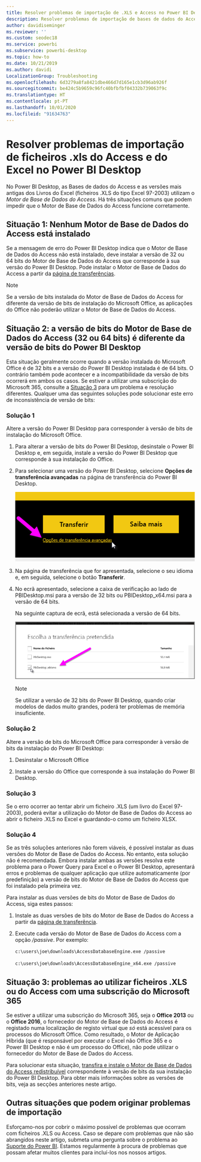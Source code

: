 ```yaml
---
title: Resolver problemas de importação de .XLS e Access no Power BI Desktop
description: Resolver problemas de importação de bases de dados do Access e folhas de cálculo .XLS no Power BI Desktop e Power Query
author: davidiseminger
ms.reviewer: ''
ms.custom: seodec18
ms.service: powerbi
ms.subservice: powerbi-desktop
ms.topic: how-to
ms.date: 10/21/2019
ms.author: davidi
LocalizationGroup: Troubleshooting
ms.openlocfilehash: 6d3279a8fa8421dbe466d7d165e1cb3d96ab926f
ms.sourcegitcommit: be424c5b9659c96fc40bfbfbf04332b739063f9c
ms.translationtype: HT
ms.contentlocale: pt-PT
ms.lasthandoff: 10/01/2020
ms.locfileid: "91634763"
---
```

# <a name="troubleshoot-importing-access-and-excel-xls-files-in-power-bi-desktop"></a>Resolver problemas de importação de ficheiros .xls do Access e do Excel no Power BI Desktop

No Power BI Desktop, as Bases de dados do Access e as versões mais antigas dos Livros do Excel (ficheiros .XLS do tipo Excel 97-2003) utilizam o *Motor de Base de Dados do Access*. Há três situações comuns que podem impedir que o Motor de Base de Dados do Access funcione corretamente.

## <a name="situation-1-no-access-database-engine-is-installed"></a>Situação 1: Nenhum Motor de Base de Dados do Access está instalado

Se a mensagem de erro do Power BI Desktop indica que o Motor de Base de Dados do Access não está instalado, deve instalar a versão de 32 ou 64 bits do Motor de Base de Dados do Access que corresponde à sua versão do Power BI Desktop. Pode instalar o Motor de Base de Dados do Access a partir da [página de transferências](https://www.microsoft.com/download/details.aspx?id=13255).

>[!NOTE]
>Se a versão de bits instalada do Motor de Base de Dados do Access for diferente da versão de bits de instalação do Microsoft Office, as aplicações do Office não poderão utilizar o Motor de Base de Dados do Access.

## <a name="situation-2-the-access-database-engine-bit-version-32-bit-or-64-bit-is-different-from-your-power-bi-desktop-bit-version"></a>Situação 2: a versão de bits do Motor de Base de Dados do Access (32 ou 64 bits) é diferente da versão de bits do Power BI Desktop

Esta situação geralmente ocorre quando a versão instalada do Microsoft Office é de 32 bits e a versão do Power BI Desktop instalada é de 64 bits. O contrário também pode acontecer e a incompatibilidade da versão de bits ocorrerá em ambos os casos. Se estiver a utilizar uma subscrição do Microsoft 365, consulte a [Situação 3](#situation-3-trouble-using-access-or-xls-files-with-a-microsoft-365-subscription) para um problema e resolução diferentes. Qualquer uma das seguintes soluções pode solucionar este erro de inconsistência de versão de bits:

### <a name="solution-1"></a>Solução 1

Altere a versão do Power BI Desktop para corresponder à versão de bits de instalação do Microsoft Office. 

1. Para alterar a versão de bits do Power BI Desktop, desinstale o Power BI Desktop e, em seguida, instale a versão do Power BI Desktop que corresponde à sua instalação do Office. 

1. Para selecionar uma versão do Power BI Desktop, selecione **Opções de transferência avançadas** na página de transferência do Power BI Desktop.
   
   ![Opções de transferência avançadas na página de transferência do Power BI Desktop](media/desktop-access-database-errors/desktop-access-errors-1.png)
   
1. Na página de transferência que for apresentada, selecione o seu idioma e, em seguida, selecione o botão **Transferir**. 
 
1. No ecrã apresentado, selecione a caixa de verificação ao lado de PBIDesktop.msi para a versão de 32 bits ou PBIDesktop_x64.msi para a versão de 64 bits. 

   Na seguinte captura de ecrã, está selecionada a versão de 64 bits.
   
   ![Escolher o tipo de transferência do Power BI Desktop](media/desktop-access-database-errors/desktop-access-errors-2.png)
   
   >[!NOTE]
   >Se utilizar a versão de 32 bits do Power BI Desktop, quando criar modelos de dados muito grandes, poderá ter problemas de memória insuficiente.

### <a name="solution-2"></a>Solução 2

Altere a versão de bits do Microsoft Office para corresponder à versão de bits da instalação do Power BI Desktop:

1. Desinstalar o Microsoft Office

2. Instale a versão do Office que corresponde à sua instalação do Power BI Desktop.

### <a name="solution-3"></a>Solução 3

Se o erro ocorrer ao tentar abrir um ficheiro .XLS (um livro do Excel 97-2003), poderá evitar a utilização do Motor de Base de Dados do Access ao abrir o ficheiro .XLS no Excel e guardando-o como um ficheiro XLSX.

### <a name="solution-4"></a>Solução 4

Se as três soluções anteriores não forem viáveis, é possível instalar as duas versões do Motor de Base de Dados do Access. No entanto, esta solução não é recomendada. Embora instalar ambas as versões resolva este problema para o Power Query para Excel e o Power BI Desktop, apresentará erros e problemas de qualquer aplicação que utilize automaticamente (por predefinição) a versão de bits do Motor de Base de Dados do Access que foi instalado pela primeira vez. 

Para instalar as duas versões de bits do Motor de Base de Dados do Access, siga estes passos:

1. Instale as duas versões de bits do Motor de Base de Dados do Access a partir da [página de transferência](https://www.microsoft.com/download/details.aspx?id=13255). 

1. Execute cada versão do Motor de Base de Dados do Access com a opção */passive*. Por exemplo:

   ```console
   c:\users\joe\downloads\AccessDatabaseEngine.exe /passive

   c:\users\joe\downloads\AccessDatabaseEngine_x64.exe /passive
   ```

## <a name="situation-3-trouble-using-access-or-xls-files-with-a-microsoft-365-subscription"></a>Situação 3: problemas ao utilizar ficheiros .XLS ou do Access com uma subscrição do Microsoft 365

Se estiver a utilizar uma subscrição do Microsoft 365, seja o **Office 2013** ou o **Office 2016**, o fornecedor do Motor de Base de Dados do Access é registado numa localização de registo virtual que *só* está acessível para os processos do Microsoft Office. Como resultado, o Motor de Aplicação Híbrida (que é responsável por executar o Excel não Office 365 e o Power BI Desktop e não é um processo do Office), não pode utilizar o fornecedor do Motor de Base de Dados do Access.

Para solucionar esta situação, [transfira e instale o Motor de Base de Dados do Access redistribuível](https://www.microsoft.com/download/details.aspx?id=13255) correspondente à versão de bits da sua instalação do Power BI Desktop. Para obter mais informações sobre as versões de bits, veja as secções anteriores neste artigo.

## <a name="other-situations-that-can-cause-import-issues"></a>Outras situações que podem originar problemas de importação

Esforçamo-nos por cobrir o máximo possível de problemas que ocorram com ficheiros .XLS ou Access. Caso se depare com problemas que não são abrangidos neste artigo, submeta uma pergunta sobre o problema ao [Suporte do Power BI](https://powerbi.microsoft.com/support/). Estamos regularmente à procura de problemas que possam afetar muitos clientes para incluí-los nos nossos artigos.


